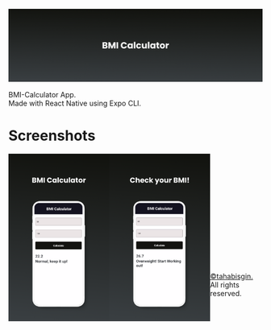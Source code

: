 ![ReactNative-BMI](https://github.com/tahabisginsoftware/rn-bmi/blob/master/assets/github%20cover.png "ReactNative-BMI")

BMI-Calculator App.<br>
Made with React Native using Expo CLI.

# Screenshots
<img align="left" alt="bmi1" src="https://github.com/tahabisginsoftware/rn-bmi/blob/master/assets/screen_one.png" width="200"/>
<img align="left" alt="bmi2" src="https://github.com/tahabisginsoftware/rn-bmi/blob/master/assets/screen_two.png" width="200"/>
<br><br><br><br><br><br><br><br><br><br><br><br><br>

[©tahabisgin.](https://tbsvsn.com) All rights reserved.

